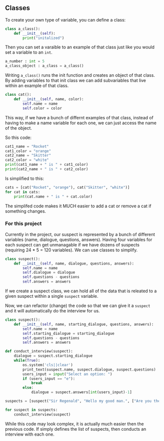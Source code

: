 ## Classes

To create your own type of variable, you can define a class:

```python
class a_class():
    def __init__(self):
        print("initalized")
```

Then you can set a varaible to an example of that class just like you would set a variable to an `int`.

```python
a_number : int = 5
a_class_object : a_class = a_class()
```

Writing `a_class()` runs the init function and creates an object of that class. By adding variables to that init class we can add subvariables that live within an example of that class.

```python
class cat():
    def __init__(self, name, color):
        self.name = name
        self.color = color
```

This way, if we have a bunch of differnt examples of that class, instead of having to make a name variable for each one, we can just access the name of the object.

So this code:

```python
cat1_name = "Rocket"
cat1_color = "orange"
cat2_name = "Skitter"
cat2_color = "white"
print(cat1_name + " is " + cat1_color)
print(cat2_name + " is " + cat2_color)
```

Is simplified to this:

```python
cats = [cat("Rocket", "orange"), cat("Skitter", "white")]
for cat in cats:
    print(cat.name + " is " + cat.color)
```

The simplifed code makes it MUCH easier to add a cat or remove a cat if something changes.


### For this project
Currently in the project, our suspect is represented by a bunch of different variables (name, dialogue, questions, answers). Having four variables for each suspect can get unmanagable if we have dozens of suspects (requiring 24 * 5 = 120 variables). We can use classes to simplify.

```python
class suspect():
    def __init__(self, name, dialogue, questions, answers):
        self.name = name
        self.dialogue = dialogue
        self.questions - questions
        self.answers = answers
```

If we create a suspect class, we can hold all of the data that is releated to a given suspect within a single `suspect` variable.

Now, we can refactor (change) the code so that we can give it a `suspect` and it will automatically do the interview for us.

```python
class suspect():
    def __init__(self, name, starting_dialogue, questions, answers):
        self.name = name
        self.starting_dialogue = starting_dialogue
        self.questions - questions
        self.answers = answers

def conduct_interview(suspect):
    dialogue = suspect.starting_dialogue
    while(True):
        os.system('cls||clear')
        print_text(suspect.name, suspect.dialogue, suspect.questions)
        users_input = input("Select an option: ")
        if (users_input == "e"):
            break
        else:
            dialogue = suspect.answers[int(users_input)-1]

suspects = [suspect("Sir Regenald", "Hello my good man.", ["Are you the theif?", "Did you witness anything?", "Who do you think did it?"], ["No. Absolutely not!" + "\n How DARE you accuse me of that!", "Well, I did see someone running across the rooftop last night at midnight.", "I have no idea, unfortunately."])]

for suspect in suspects:
    conduct_interview(suspect)
```

While this code may look complex, it is actually much easier then the previous code. If simply defines the list of suspects, then conducts an interview with each one.
